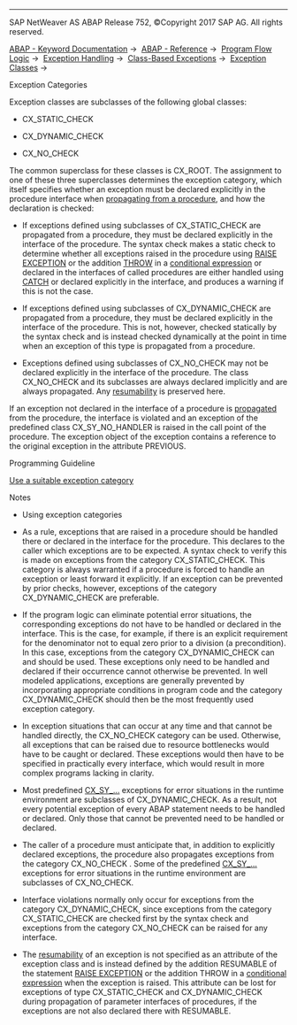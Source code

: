   

* * *

SAP NetWeaver AS ABAP Release 752, ©Copyright 2017 SAP AG. All rights reserved.

[ABAP - Keyword Documentation](javascript:call_link\('abenabap.htm'\)) →  [ABAP - Reference](javascript:call_link\('abenabap_reference.htm'\)) →  [Program Flow Logic](javascript:call_link\('abenabap_flow_logic.htm'\)) →  [Exception Handling](javascript:call_link\('abenabap_exceptions.htm'\)) →  [Class-Based Exceptions](javascript:call_link\('abenexceptions.htm'\)) →  [Exception Classes](javascript:call_link\('abenexceptions_classes.htm'\)) → 

Exception Categories

Exception classes are subclasses of the following global classes:

-   CX\_STATIC\_CHECK

-   CX\_DYNAMIC\_CHECK

-   CX\_NO\_CHECK

The common superclass for these classes is CX\_ROOT. The assignment to one of these three superclasses determines the exception category, which itself specifies whether an exception must be declared explicitly in the procedure interface when [propagating from a procedure](javascript:call_link\('abenexceptions_procedures.htm'\)), and how the declaration is checked:

-   If exceptions defined using subclasses of CX\_STATIC\_CHECK are propagated from a procedure, they must be declared explicitly in the interface of the procedure. The syntax check makes a static check to determine whether all exceptions raised in the procedure using [RAISE EXCEPTION](javascript:call_link\('abapraise_exception_class.htm'\)) or the addition [THROW](javascript:call_link\('abenconditional_expression_result.htm'\)) in a [conditional expression](javascript:call_link\('abenconditional_expressions.htm'\)) or declared in the interfaces of called procedures are either handled using [CATCH](javascript:call_link\('abaptry.htm'\)) or declared explicitly in the interface, and produces a warning if this is not the case.

-   If exceptions defined using subclasses of CX\_DYNAMIC\_CHECK are propagated from a procedure, they must be declared explicitly in the interface of the procedure. This is not, however, checked statically by the syntax check and is instead checked dynamically at the point in time when an exception of this type is propagated from a procedure.

-   Exceptions defined using subclasses of CX\_NO\_CHECK may not be declared explicitly in the interface of the procedure. The class CX\_NO\_CHECK and its subclasses are always declared implicitly and are always propagated. Any [resumability](javascript:call_link\('abenresumable_exception_glosry.htm'\) "Glossary Entry") is preserved here.

If an exception not declared in the interface of a procedure is [propagated](javascript:call_link\('abenexceptions_procedures.htm'\)) from the procedure, the interface is violated and an exception of the predefined class CX\_SY\_NO\_HANDLER is raised in the call point of the procedure. The exception object of the exception contains a reference to the original exception in the attribute PREVIOUS.

Programming Guideline

[Use a suitable exception category](javascript:call_link\('abenexception_category_guidl.htm'\) "Guideline")

Notes

-   Using exception categories

-   As a rule, exceptions that are raised in a procedure should be handled there or declared in the interface for the procedure. This declares to the caller which exceptions are to be expected. A syntax check to verify this is made on exceptions from the category CX\_STATIC\_CHECK. This category is always warranted if a procedure is forced to handle an exception or least forward it explicitly. If an exception can be prevented by prior checks, however, exceptions of the category CX\_DYNAMIC\_CHECK are preferable.

-   If the program logic can eliminate potential error situations, the corresponding exceptions do not have to be handled or declared in the interface. This is the case, for example, if there is an explicit requirement for the denominator not to equal zero prior to a division (a precondition). In this case, exceptions from the category CX\_DYNAMIC\_CHECK can and should be used. These exceptions only need to be handled and declared if their occurrence cannot otherwise be prevented. In well modeled applications, exceptions are generally prevented by incorporating appropriate conditions in program code and the category CX\_DYNAMIC\_CHECK should then be the most frequently used exception category.

-   In exception situations that can occur at any time and that cannot be handled directly, the CX\_NO\_CHECK category can be used. Otherwise, all exceptions that can be raised due to resource bottlenecks would have to be caught or declared. These exceptions would then have to be specified in practically every interface, which would result in more complex programs lacking in clarity.

-   Most predefined [CX\_SY\_...](javascript:call_link\('abenabap_exception_classes.htm'\)) exceptions for error situations in the runtime environment are subclasses of CX\_DYNAMIC\_CHECK. As a result, not every potential exception of every ABAP statement needs to be handled or declared. Only those that cannot be prevented need to be handled or declared.

-   The caller of a procedure must anticipate that, in addition to explicitly declared exceptions, the procedure also propagates exceptions from the category CX\_NO\_CHECK . Some of the predefined [CX\_SY\_...](javascript:call_link\('abenabap_exception_classes.htm'\)) exceptions for error situations in the runtime environment are subclasses of CX\_NO\_CHECK.

-   Interface violations normally only occur for exceptions from the category CX\_DYNAMIC\_CHECK, since exceptions from the category CX\_STATIC\_CHECK are checked first by the syntax check and exceptions from the category CX\_NO\_CHECK can be raised for any interface.

-   The [resumability](javascript:call_link\('abenresumable_exception_glosry.htm'\) "Glossary Entry") of an exception is not specified as an attribute of the exception class and is instead defined by the addition RESUMABLE of the statement [RAISE EXCEPTION](javascript:call_link\('abapraise_exception_class.htm'\)) or the addition THROW in a [conditional expression](javascript:call_link\('abenconditional_expressions.htm'\)) when the exception is raised. This attribute can be lost for exceptions of type CX\_STATIC\_CHECK and CX\_DYNAMIC\_CHECK during propagation of parameter interfaces of procedures, if the exceptions are not also declared there with RESUMABLE.